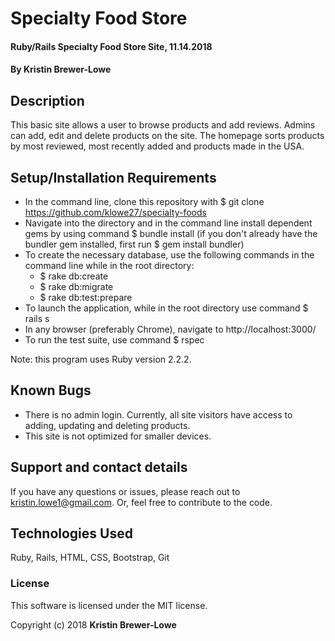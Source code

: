 # Specialty Food Store

#### Ruby/Rails Specialty Food Store Site, 11.14.2018

#### By Kristin Brewer-Lowe

## Description

This basic site allows a user to browse products and add reviews. Admins can add, edit and delete products on the site. The homepage sorts products by most reviewed, most recently added and products made in the USA.

## Setup/Installation Requirements

* In the command line, clone this repository with $ git clone https://github.com/klowe27/specialty-foods
* Navigate into the directory and in the command line install dependent gems by using command $ bundle install (if you don't already have the bundler gem installed, first run $ gem install bundler)
* To create the necessary database, use the following commands in the command line while in the root directory:
  * $ rake db:create
  * $ rake db:migrate
  * $ rake db:test:prepare
* To launch the application, while in the root directory use command $ rails s
* In any browser (preferably Chrome), navigate to http://localhost:3000/
* To run the test suite, use command $ rspec

Note: this program uses Ruby version 2.2.2.

## Known Bugs

* There is no admin login. Currently, all site visitors have access to adding, updating and deleting products.
* This site is not optimized for smaller devices.

## Support and contact details

If you have any questions or issues, please reach out to kristin.lowe1@gmail.com. Or, feel free to contribute to the code.

## Technologies Used

Ruby, Rails, HTML, CSS, Bootstrap, Git

### License

This software is licensed under the MIT license.

Copyright (c) 2018 **Kristin Brewer-Lowe**
